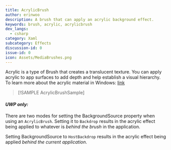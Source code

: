 ```yaml
---
title: AcrylicBrush
author: erinwoo  
description: A brush that can apply an acrylic background effect.
keywords: brush, acrylic, acrylicbrush
dev_langs:
  - csharp
category: Xaml
subcategory: Effects
discussion-id: 0
issue-id: 0
icon: Assets/MediaBrushes.png
---
```


Acrylic is a type of Brush that creates a translucent texture. You can apply acrylic to app surfaces to add depth and help establish a visual hierarchy.
To learn more about the acrylic material in Windows: [link](https://learn.microsoft.com/en-us/windows/apps/design/style/acrylic)

> [!SAMPLE AcrylicBrushSample]

#### *UWP only:*
There are two modes for setting the BackgroundSource property when using an `AcrylicBrush`.
Setting it to `Backdrop` results in the acrylic effect being applied to whatever is *behind the brush* in the application.

Setting BackgroundSource to `HostBackdrop` results in the acrylic effect being applied *behind the current application*.

